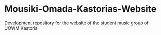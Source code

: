 # Mousiki-Omada-Kastorias-Website
Development repository for the website of the student music group of UOWM Kastoria

